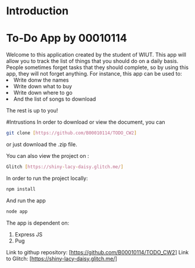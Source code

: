 # Introduction 
<h1>To-Do App by 00010114</h1>
Welcome to this application created by the student of WIUT. This app will allow you to track the list of things that you should do on a daily basis. People sometimes forget
tasks that they should complete, so by using this app, they will not forget anything. For instance, this app can be used to: 
<li>Write donw the names</li>
<li>Write down what to buy</li>
<li>Write down where to go</li>
<li>And the list of songs to download</li>

The rest is up to you!

#Intrustions 
In order to download or view the document, you can
``` bash 
git clone [https://github.com/B00010114/TODO_CW2]
```
or just download the .zip file. 

You can also view the project on : 
```bash
Glitch [https://shiny-lacy-daisy.glitch.me/]
```
In order to run the project locally:
```bash
npm install
```
And run the app 
```bash 
node app
```
The app is dependent on: 
1. Express JS
2. Pug

Link to githup repository: 
[https://github.com/B00010114/TODO_CW2]
Link to Glitch:
[https://shiny-lacy-daisy.glitch.me/]


